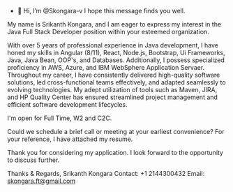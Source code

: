 - 👋 Hi, I’m @Skongara-v
I hope this message finds you well.

My name is Srikanth Kongara, and I am eager to express my interest in the Java Full Stack Developer position within your esteemed organization.

With over 5 years of professional experience in Java development, I have honed my skills in Angular (8/11), React, Node.js, Bootstrap, Ui Frameworks, Java, Java Bean, OOP's, and Databases. Additionally, I possess specialized proficiency in AWS, Azure, and IBM WebSphere Application Servaer.
Throughout my career, I have consistently delivered high-quality software solutions, led cross-functional teams effectively, and adapted seamlessly to evolving technologies. My adept utilization of tools such as Maven, JIRA, and HP Quality Center has ensured streamlined project management and efficient software development lifecycles.

I'm open for Full Time, W2 and C2C.

Could we schedule a brief call or meeting at your earliest convenience? For your reference, I have attached my resume.

Thank you for considering my application. I look forward to the opportunity to discuss further.

Thanks & Regards,
Srikanth Kongara
Contact: +1 2144300432
Email: skongara.ft@gmail.com
